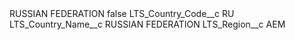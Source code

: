 <?xml version="1.0" encoding="UTF-8"?>
<CustomMetadata xmlns="http://soap.sforce.com/2006/04/metadata" xmlns:xsi="http://www.w3.org/2001/XMLSchema-instance" xmlns:xsd="http://www.w3.org/2001/XMLSchema">
    <label>RUSSIAN FEDERATION</label>
    <protected>false</protected>
    <values>
        <field>LTS_Country_Code__c</field>
        <value xsi:type="xsd:string">RU</value>
    </values>
    <values>
        <field>LTS_Country_Name__c</field>
        <value xsi:type="xsd:string">RUSSIAN FEDERATION</value>
    </values>
    <values>
        <field>LTS_Region__c</field>
        <value xsi:type="xsd:string">AEM</value>
    </values>
</CustomMetadata>
